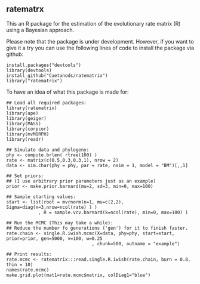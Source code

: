 ## ratematrx
This an R package for the estimation of the evolutionary rate matrix (R) using a Bayesian approach.

Please note that the package is under development. However, if you want to give it a try you can use the following lines of code to install the package via github:
```
install.packages("devtools")
library(devtools)
install_github("Caetanods/ratematrix")
library("ratematrix")
```

To have an idea of what this package is made for:
```
## Load all required packages:
library(ratematrix)
library(ape)
library(geiger)
library(MASS)
library(corpcor)
library(mvMORPH)
library(readr)

## Simulate data and phylogeny:
phy <- compute.brlen( rtree(100) )
rate <- matrix(c(0.5,0.3,0.3,1), nrow = 2)
data <- sim.char(phy = phy, par = rate, nsim = 1, model = "BM")[,,1]

## Set priors:
## (I use arbitrary prior parameters just as an example)
prior <- make.prior.barnard(mu=2, sd=3, min=0, max=100)

## Sample starting values:
start <- list(root = mvrnorm(n=1, mu=c(2,2), Sigma=diag(x=3,nrow=ncol(rate) ) )
            , R = sample.vcv.barnard(k=ncol(rate), min=0, max=100) )

## Run the MCMC (This may take a while):
## Reduce the number fo generations ('gen') for it to finish faster.
rate.chain <- single.R.iwish.mcmc(X=data, phy=phy, start=start, prior=prior, gen=5000, v=100, w=0.25
                                , chunk=500, outname = "example")

## Print results:
rate.mcmc <- ratematrix:::read.single.R.iwish(rate.chain, burn = 0.8, thin = 10)
names(rate.mcmc)
make.grid.plot(mat1=rate.mcmc$matrix, colDiag1="blue")
```
